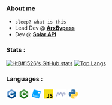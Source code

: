 ### About me
- `sleep? what is this`
- Lead Dev @ **[ArxBypass](https://t.me/arxbypass)**
- Dev @ **[Solar API](https://solar-x.top)**
### Stats :
[![HtB#1526's GitHub stats](https://github-readme-stats.vercel.app/api?username=HtB1526&show_icons=true&layout=compact&theme=dark)](https://github.com/HtB1526)
[![Top Langs](https://github-readme-stats.vercel.app/api/top-langs/?username=HtB1526&layout=compact&theme=dark)](https://github.com/HtB1526)
### Languages :
<img style="margin-right: 5px" align="left" alt="VCSharp" width="28px" src="https://raw.githubusercontent.com/vscode-icons/vscode-icons/refs/heads/master/icons/file_type_cpp3.svg"/>
<img style="margin-right: 5px" align="left" alt="VCSharp" width="28px" src="https://raw.githubusercontent.com/vscode-icons/vscode-icons/master/icons/file_type_csharp2.svg"/>
<img style="margin-right: 5px" align="left" alt="VCSharp" width="28px" src="https://raw.githubusercontent.com/vscode-icons/vscode-icons/master/icons/file_type_luau.svg"/>
<img style="margin-right: 5px" align="left" alt="VCSharp" width="28px" src="https://raw.githubusercontent.com/vscode-icons/vscode-icons/refs/heads/master/icons/file_type_js_official.svg"/>
<img style="margin-right: 5px" align="left" alt="VCSharp" width="28px" src="https://raw.githubusercontent.com/vscode-icons/vscode-icons/refs/heads/master/icons/file_type_php3.svg"/>
<img style="margin-right: 5px" align="left" alt="VCSharp" width="28px" src="https://raw.githubusercontent.com/vscode-icons/vscode-icons/refs/heads/master/icons/file_type_python.svg"/>
